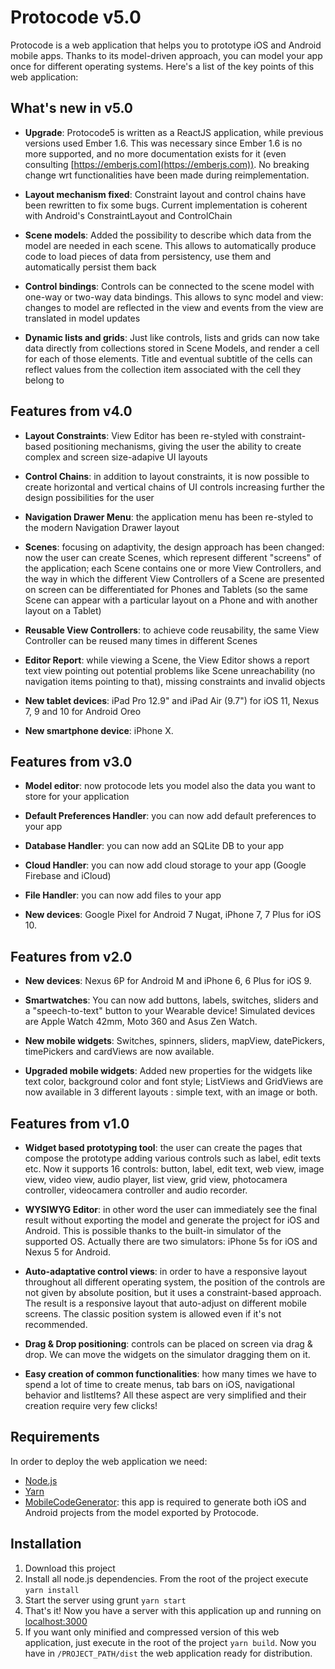# Protocode v5.0

Protocode is a web application that helps you to prototype iOS and Android mobile apps. Thanks to its model-driven approach, you can model your app once for different operating systems.
Here's a list of the key points of this web application:

## What's new in v5.0 ##
* __Upgrade__: Protocode5 is written as a ReactJS application, while previous versions used Ember 1.6. This was necessary since Ember 1.6 is no more supported, and no more documentation exists for it (even consulting [https://emberjs.com](https://emberjs.com)). No breaking change wrt functionalities have been made during reimplementation.

* __Layout mechanism fixed__: Constraint layout and control chains have been rewritten to fix some bugs. Current implementation is coherent with Android's ConstraintLayout and ControlChain

* __Scene models__: Added the possibility to describe which data from the model are needed in each scene. This allows to automatically produce code to load pieces of data from persistency, use them and automatically persist them back

* __Control bindings__: Controls can be connected to the scene model with one-way or two-way data bindings. This allows to sync model and view: changes to model are reflected in the view and events from the view are translated in model updates

* __Dynamic lists and grids__: Just like controls, lists and grids can now take data directly from collections stored in Scene Models, and render a cell for each of those elements. Title and eventual subtitle of the cells can reflect values from the collection item associated with the cell they belong to

## Features from v4.0 ##

* __Layout Constraints__: View Editor has been re-styled with constraint-based positioning mechanisms, giving the user the ability to create complex and screen size-adapive UI layouts

* __Control Chains__: in addition to layout constraints, it is now possible to create horizontal and vertical chains of UI controls increasing further the design possibilities for the user

* __Navigation Drawer Menu__: the application menu has been re-styled to the modern Navigation Drawer layout

* __Scenes__: focusing on adaptivity, the design approach has been changed: now the user can create Scenes, which represent different "screens" of the application; each Scene contains one or more View Controllers, and the way in which the different View Controllers of a Scene are presented on screen can be differentiated for Phones and Tablets (so the same Scene can appear with a particular layout on a Phone and with another layout on a Tablet)

* __Reusable View Controllers__: to achieve code reusability, the same View Controller can be reused many times in different Scenes

* __Editor Report__: while viewing a Scene, the View Editor shows a report text view pointing out potential problems like Scene unreachability (no navigation items pointing to that), missing constraints and invalid objects

* __New tablet devices__: iPad Pro 12.9" and iPad Air (9.7") for iOS 11, Nexus 7, 9 and 10 for Android Oreo

* __New smartphone device__: iPhone X.

## Features from v3.0 ##

* __Model editor__: now protocode lets you model also the data you want to store for your application

* __Default Preferences Handler__: you can now add default preferences to your app

* __Database Handler__: you can now add an SQLite DB to your app

* __Cloud Handler__: you can now add cloud storage to your app (Google Firebase and iCloud)

* __File Handler__: you can now add files to your app

* __New devices__: Google Pixel for Android 7 Nugat, iPhone 7, 7 Plus for iOS 10.

## Features from v2.0 ##

* __New devices__: Nexus 6P for Android M and iPhone 6, 6 Plus for iOS 9.

* __Smartwatches__: You can now add buttons, labels, switches, sliders and a "speech-to-text" button to your Wearable device! Simulated devices are Apple Watch 42mm, Moto 360 and Asus Zen Watch.

* __New mobile widgets__: Switches, spinners, sliders, mapView, datePickers, timePickers and cardViews are now available.

* __Upgraded mobile widgets__: Added new properties for the widgets like text color, background color and font style; ListViews and GridViews are now available in 3 different layouts : simple text, with an image or both.

## Features from v1.0 ##

* __Widget based prototyping tool__: the user can create the pages that compose the prototype adding various controls such as label, edit texts etc. Now it supports 16 controls: button, label, edit text, web view, image view, video view, audio player, list view, grid view, photocamera controller, videocamera controller and audio recorder.

* __WYSIWYG Editor__: in other word the user can immediately see the final result without exporting the model and generate the project for iOS and Android. This is possible thanks to the built-in simulator of the supported OS. Actually there are two simulators: iPhone 5s for iOS and Nexus 5 for Android.

* __Auto-adaptative control views__: in order to have a responsive layout throughout all different operating system, the position of the controls are not given by absolute position, but it uses a constraint-based approach. The result is a responsive layout that auto-adjust on different mobile screens. The classic position system is allowed even if it's not recommended.

* __Drag & Drop positioning__: controls can be placed on screen via drag & drop. We can move the widgets on the simulator dragging them on it.

* __Easy creation of common functionalities__: how many times we have to spend a lot of time to create menus, tab bars on iOS, navigational behavior and listItems? All these aspect are very simplified and their creation require very few clicks!

## Requirements ##

In order to deploy the web application we need:

* [Node.js](http://nodejs.org/)
* [Yarn](https://yarnpkg.com)
* [MobileCodeGenerator](https://github.com/deib-polimi/mobilecodegenerator5): this app is required to generate both iOS and Android projects from the model exported by Protocode.

## Installation ##

1. Download this project
2. Install all node.js dependencies. From the root of the project execute `yarn install`
3. Start the server using grunt `yarn start`
4. That's it! Now you have a server with this application up and running on [localhost:3000](http://localhost:3000)
5. If you want only minified and compressed version of this web application, just execute in the root of the project `yarn build`. Now you have in `/PROJECT_PATH/dist` the web application ready for distribution.

